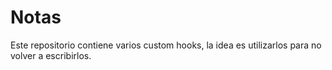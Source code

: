 # Notas

Este repositorio contiene varios custom hooks, la idea es utilizarlos para no volver a escribirlos.